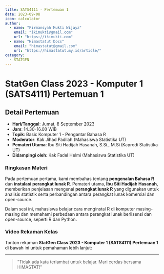 ```yaml
--- 
title: SATS4111 - Pertemuan 1
date: 2023-09-08
icon: calculator
author:
  - name: "Firmansyah Mukti Wijaya"
    email: "ikimukti@gmail.com"
    url: "https://ikimukti.com"
  - name: "Himastatut Docs"
    email: "himastatut@gmail.com"
    url: "https://himastatut.my.id/article/"
category:
  - STATGEN
--- 
```


# StatGen Class 2023 - Komputer 1 (SATS4111) Pertemuan 1

## Detail Pertemuan

- **Hari/Tanggal**: Jumat, 8 September 2023
- **Jam**: 14.30-16.00 WIB
- **Topik**: Basic Komputer 1 - Pengantar Bahasa R
- **Moderator**: Kak Jihad Padilah (Mahasiswa Statistika UT)
- **Pemateri Utama**: Ibu Siti Hadijah Hasanah, S.Si., M.Si (Kaprodi Statistika UT)
- **Didampingi oleh**: Kak Fadel Helmi (Mahasiswa Statistika UT)

### Ringkasan Materi
Pada pertemuan pertama, kami membahas tentang **pengenalan Bahasa R** dan **instalasi perangkat lunak R**. Pemateri utama, **Ibu Siti Hadijah Hasanah**, memberikan penjelasan mengenai **perangkat lunak R** yang digunakan untuk analisis statistik serta perbandingan antara perangkat lunak komersial dan open-source. 

Dalam sesi ini, mahasiswa belajar cara menginstal R di komputer masing-masing dan memahami perbedaan antara perangkat lunak berlisensi dan open-source, seperti R dan Python.

### Video Rekaman Kelas
Tonton rekaman **StatGen Class 2023 - Komputer 1 (SATS4111) Pertemuan 1** di bawah ini untuk pemahaman lebih lanjut:

<VidStack
  src="youtube/1JwSQNtfjW4"
  title="StatGen Class 2023 - Komputer 1 (SATS4111) Pertemuan 1"
/>

--- 

> "Tidak ada kata terlambat untuk belajar. Mari cerdas bersama HIMASTAT!"



<GitContributors />
<GitChangelog />